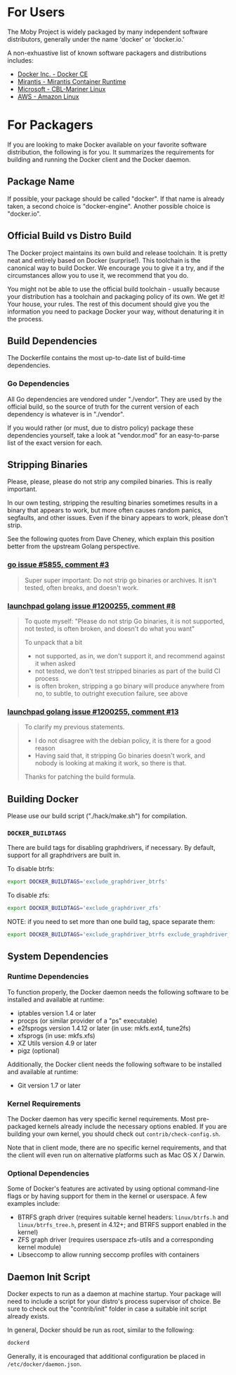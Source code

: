 # For Users

The Moby Project is widely packaged by many independent software distributors,
generally under the name 'docker' or 'docker.io.'

A non-exhuastive list of known software packagers and distributions includes:

- [Docker Inc. - Docker CE](https://docs.docker.com/engine/)
- [Mirantis - Mirantis Container Runtime](https://docs.mirantis.com/mcr/)
- [Microsoft - CBL-Mariner Linux](https://microsoft.github.io/CBL-Mariner/docs/)
- [AWS - Amazon Linux](https://aws.amazon.com/linux/)

# For Packagers

If you are looking to make Docker available on your favorite software
distribution, the following is for you. It summarizes the requirements for
building and running the Docker client and the Docker daemon.

## Package Name

If possible, your package should be called "docker". If that name is already
taken, a second choice is "docker-engine". Another possible choice is "docker.io".

## Official Build vs Distro Build

The Docker project maintains its own build and release toolchain. It is pretty
neat and entirely based on Docker (surprise!). This toolchain is the canonical
way to build Docker. We encourage you to give it a try, and if the circumstances
allow you to use it, we recommend that you do.

You might not be able to use the official build toolchain - usually because your
distribution has a toolchain and packaging policy of its own. We get it! Your
house, your rules. The rest of this document should give you the information you
need to package Docker your way, without denaturing it in the process.

## Build Dependencies

The Dockerfile contains the most up-to-date list of build-time dependencies.

### Go Dependencies

All Go dependencies are vendored under "./vendor". They are used by the official
build, so the source of truth for the current version of each dependency is
whatever is in "./vendor".

If you would rather (or must, due to distro policy) package these dependencies
yourself, take a look at "vendor.mod" for an easy-to-parse list of the
exact version for each.

## Stripping Binaries

Please, please, please do not strip any compiled binaries. This is really
important.

In our own testing, stripping the resulting binaries sometimes results in a
binary that appears to work, but more often causes random panics, segfaults, and
other issues. Even if the binary appears to work, please don't strip.

See the following quotes from Dave Cheney, which explain this position better
from the upstream Golang perspective.

### [go issue #5855, comment #3](https://code.google.com/p/go/issues/detail?id=5855#c3)

> Super super important: Do not strip go binaries or archives. It isn't tested,
> often breaks, and doesn't work.

### [launchpad golang issue #1200255, comment #8](https://bugs.launchpad.net/ubuntu/+source/golang/+bug/1200255/comments/8)

> To quote myself: "Please do not strip Go binaries, it is not supported, not
> tested, is often broken, and doesn't do what you want"
>
> To unpack that a bit
>
> * not supported, as in, we don't support it, and recommend against it when
>   asked
> * not tested, we don't test stripped binaries as part of the build CI process
> * is often broken, stripping a go binary will produce anywhere from no, to
>   subtle, to outright execution failure, see above

### [launchpad golang issue #1200255, comment #13](https://bugs.launchpad.net/ubuntu/+source/golang/+bug/1200255/comments/13)

> To clarify my previous statements.
>
> * I do not disagree with the debian policy, it is there for a good reason
> * Having said that, it stripping Go binaries doesn't work, and nobody is
>   looking at making it work, so there is that.
>
> Thanks for patching the build formula.

## Building Docker

Please use our build script ("./hack/make.sh") for compilation.

### `DOCKER_BUILDTAGS`

There are build tags for disabling graphdrivers, if necessary. By default,
support for all graphdrivers are built in.

To disable btrfs:
```bash
export DOCKER_BUILDTAGS='exclude_graphdriver_btrfs'
```

To disable zfs:
```bash
export DOCKER_BUILDTAGS='exclude_graphdriver_zfs'
```

NOTE: if you need to set more than one build tag, space separate them:
```bash
export DOCKER_BUILDTAGS='exclude_graphdriver_btrfs exclude_graphdriver_zfs'
```

## System Dependencies

### Runtime Dependencies

To function properly, the Docker daemon needs the following software to be
installed and available at runtime:

* iptables version 1.4 or later
* procps (or similar provider of a "ps" executable)
* e2fsprogs version 1.4.12 or later (in use: mkfs.ext4, tune2fs)
* xfsprogs (in use: mkfs.xfs)
* XZ Utils version 4.9 or later
* pigz (optional)

Additionally, the Docker client needs the following software to be installed and
available at runtime:

* Git version 1.7 or later

### Kernel Requirements

The Docker daemon has very specific kernel requirements. Most pre-packaged
kernels already include the necessary options enabled. If you are building your
own kernel, you should check out `contrib/check-config.sh`.

Note that in client mode, there are no specific kernel requirements, and that
the client will even run on alternative platforms such as Mac OS X / Darwin.

### Optional Dependencies

Some of Docker's features are activated by using optional command-line flags or
by having support for them in the kernel or userspace. A few examples include:

* BTRFS graph driver (requires suitable kernel headers: `linux/btrfs.h` and `linux/btrfs_tree.h`, present in 4.12+; and BTRFS support enabled in the kernel)
* ZFS graph driver (requires userspace zfs-utils and a corresponding kernel module)
* Libseccomp to allow running seccomp profiles with containers

## Daemon Init Script

Docker expects to run as a daemon at machine startup. Your package will need to
include a script for your distro's process supervisor of choice. Be sure to
check out the "contrib/init" folder in case a suitable init script already
exists.

In general, Docker should be run as root, similar to the following:

```bash
dockerd
```

Generally, it is encouraged that additional configuration be placed in
`/etc/docker/daemon.json`.

